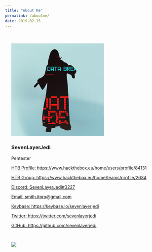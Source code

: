 ```yaml
---
title: "About Me"
permalink: /aboutme/
date: 2019-02-15
---
```


<style>
  .container {
      width: 95%;
      margin: 0 auto;
      padding: 20px;
      background: transparent;
  }
</style>



<div class="container">
  <p align="left">
    <a class="author__avatar">
      <img src="/assets/images/avatar.png" alt="SevenLayerJedi" itemprop="image" />
    </a>
  </p>
  
  <p style="text-align: left; margin: auto;">
    <a href="https://www.hackthebox.eu/home/users/profile/84131" itemprop="sameAs" rel="nofollow noopener noreferrer">
      <script src="https://www.hackthebox.eu/badge/84131" height="200"></script>
    </a>  
  </p>
  
  <p align="left">
    <h3 class="author__name" itemprop="name" style="text-align: left;">SevenLayerJedi</h3>
    <p class="author__bio" itemprop="description" style="text-align: left;">
      Pentester
    </p>
  </p>
  
  <p align="left">
    <a href="https://www.hackthebox.eu/home/users/profile/84131" itemprop="sameAs" rel="nofollow noopener noreferrer">
      <i class="far fa-arrow-alt-circle-right" aria-hidden="true"></i> HTB Profile: https://www.hackthebox.eu/home/users/profile/84131
    </a>
  </p>
  
  <p align="left">
    <a href="https://www.hackthebox.eu/home/teams/profile/2634" itemprop="sameAs" rel="nofollow noopener noreferrer">
      <i class="far fa-arrow-alt-circle-right" aria-hidden="true"></i> HTB Group: https://www.hackthebox.eu/home/teams/profile/2634
    </a>
  </p>
  
  <p align="left">
    <a href="https://discord.com" itemprop="sameAs" rel="nofollow noopener noreferrer">
      <i class="far fa-arrow-alt-circle-right" aria-hidden="true"></i> Discord: SevenLayerJedi#3227
    </a>
  </p>
  
  <p align="left">
    <a href="mailto:smith.itpro@gmail.com">
      <meta itemprop="email" content="smith.itpro@gmail.com" />
      <i class="fas fa-fw fa-envelope-square" aria-hidden="true"></i> Email: smith.itpro@gmail.com
    </a>
  </p>
  
  <p align="left">
    <a href="https://keybase.io/sevenlayerjedi" itemprop="sameAs" rel="nofollow noopener noreferrer">
      <i class="fas fa-fw fa-key" aria-hidden="true"></i> Keybase: https://keybase.io/sevenlayerjedi
    </a>
  </p>
  
  <p align="left">
    <a href="https://twitter.com/sevenlayerjedi" itemprop="sameAs" rel="nofollow noopener noreferrer">
      <i class="fab fa-fw fa-twitter-square" aria-hidden="true"></i> Twitter: https://twitter.com/sevenlayerjedi
    </a>
  </p>
  
  <p align="left">
    <a href="https://github.com/sevenlayerjedi" itemprop="sameAs" rel="nofollow noopener noreferrer">
      <i class="fab fa-fw fa-github" aria-hidden="true"></i> GitHub: https://github.com/sevenlayerjedi
    </a>
  </p>
  
  <br />
  <p align="left">
    <a href="https://paypal.me/kjs303">
      <img height="50" src="https://camo.githubusercontent.com/0e9e5cac101f7093336b4589c380ab5dcfdcbab0/68747470733a2f2f63646e2e6a7364656c6976722e6e65742f67682f74776f6c66736f6e2f70617970616c2d6769746875622d627574746f6e40312e302e302f646973742f627574746f6e2e737667" />
    </a>
  </p>
  
</div>
